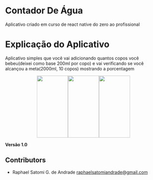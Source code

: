 # Contador De Água 
Aplicativo criado em curso de react native do zero ao profissional 

# Explicação do Aplicativo 
Aplicativo simples que você vai adicionando quantos copos você bebeu(deixei como base 200ml por copo) e vai verificando se você alcançou a meta(2000ml, 10 copos) mostrando a porcentagem 

<div style="display: flex; justify-content: center"> 
  <img src="images/img1.jpeg" width="100" height="200"/> 
  <img src="images/img2.jpeg" width="100" height="200"/>
  <img src="images/img3.jpeg" width="100" height="200"/> 
</div> 

**Versão 1.0** 
## Contributors 
- Raphael Satomi G. de Andrade <raphaelsatomiandrade@gmail.com>
